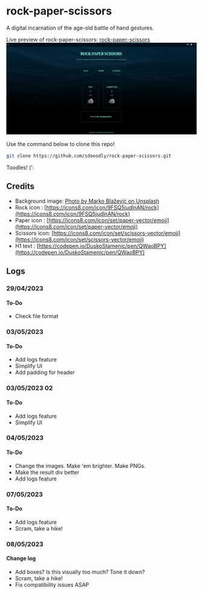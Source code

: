 # rock-paper-scissors

A digital incarnation of the age-old battle of hand gestures.

Live preview of rock-paper-scissors:
[rock-paper-scissors](https://sdooodly.github.io/rock-paper-scissors/)
![A screenshot of rock-paper-scissors](./images/screenshot.png)


Use the command below to clone this repo! 
```bash
git clone https://github.com/sdooodly/rock-paper-scissors.git
```
Toodles! (':

## Credits
- Background image: [Photo by Marko Blažević on Unsplash](https://unsplash.com/photos/4ibyBpL6bBA?utm_source=unsplash&utm_medium=referral&utm_content=creditShareLink)
- Rock icon : [https://icons8.com/icon/9FSQ5judlnAN/rock](https://icons8.com/icon/9FSQ5judlnAN/rock)
- Paper icon : [https://icons8.com/icon/set/paper-vector/emoji](https://icons8.com/icon/set/paper-vector/emoji)
- Scissors icon: [https://icons8.com/icon/set/scissors-vector/emoji](https://icons8.com/icon/set/scissors-vector/emoji)
- H1 text : [https://codepen.io/DuskoStamenic/pen/QWaoBPY](https://codepen.io/DuskoStamenic/pen/QWaoBPY) 

## Logs
### 29/04/2023
#### To-Do
- Check file format

### 03/05/2023
#### To-Do
- Add logs feature
- Simplify UI
- Add padding for header

### 03/05/2023 02
#### To-Do
- Add logs feature
- Simplify UI

### 04/05/2023
#### To-Do
- Change the images. Make 'em brighter. Make PNGs.
- Make the result div better
- Add logs feature

### 07/05/2023
#### To-Do
- Add logs feature
- Scram, take a hike!


### 08/05/2023
#### Change log
- Add boxes? Is this visually too much? Tone it down?
- Scram, take a hike!
- Fix compatibility issues ASAP

